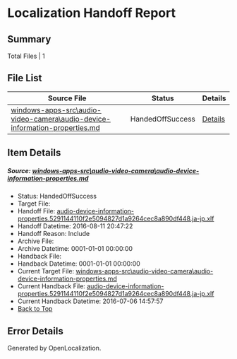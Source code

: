 # <a name='report-top'></a> Localization Handoff Report

## Summary
 Total Files | 1

## File List
 Source File | Status | Details 
 ----------- | ------ | ------- 
 [windows-apps-src\audio-video-camera\audio-device-information-properties.md](https://github.com/Microsoft/windows-apps/blob/0745e96715ba49582ab762d4b25f1b8e681116f5/windows-apps-src/audio-video-camera/audio-device-information-properties.md) | HandedOffSuccess | [Details](#08ebb37679d1dd93458a3ffe846d8bd33574635d159)

## Item Details
##### <a name='08ebb37679d1dd93458a3ffe846d8bd33574635d159'></a> Source: [windows-apps-src\audio-video-camera\audio-device-information-properties.md](https://github.com/Microsoft/windows-apps/blob/0745e96715ba49582ab762d4b25f1b8e681116f5/windows-apps-src/audio-video-camera/audio-device-information-properties.md)
* Status: HandedOffSuccess
* Target File: 
* Handoff File: [audio-device-information-properties.5291144110f2e5094827d1a9264cec8a890df448.ja-jp.xlf](https://github.com/Microsoft/WDG.handoff/blob/d1f0b101e07c1e167bd9f97eb691cdcc637a5b1f/ol-handoff/Microsoft/windows-apps.ja-jp/master/audio-device-information-properties.5291144110f2e5094827d1a9264cec8a890df448.ja-jp.xlf)
* Handoff Datetime: 2016-08-11 20:47:22
* Handoff Reason: Include
* Archive File: 
* Archive Datetime: 0001-01-01 00:00:00
* Handback File: 
* Handback Datetime: 0001-01-01 00:00:00
* Current Target File: [windows-apps-src\audio-video-camera\audio-device-information-properties.md](https://github.com/Microsoft/windows-apps.ja-jp/blob/50184089ee68f46cd2f416adf3a3994777b91210/windows-apps-src/audio-video-camera/audio-device-information-properties.md)
* Current Handback File: [audio-device-information-properties.5291144110f2e5094827d1a9264cec8a890df448.ja-jp.xlf](https://github.com/Microsoft/WDG.handback/blob/4b30c8e256811740592ee2bde985c1f06955abde/ol-handback/Microsoft/windows-apps.ja-jp/master/audio-device-information-properties.5291144110f2e5094827d1a9264cec8a890df448.ja-jp.xlf)
* Current Handback Datetime: 2016-07-06 14:57:57
* [Back to Top](#report-top)


## Error Details

Generated by OpenLocalization.
